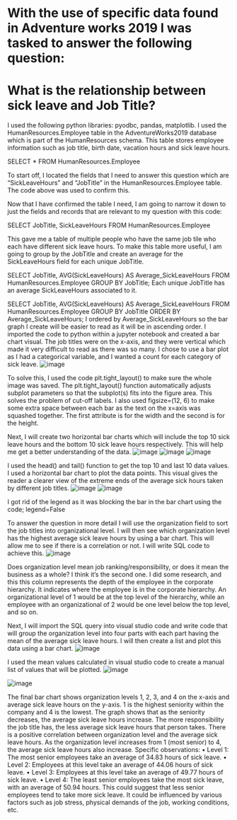 # With the use of specific data found in Adventure works 2019 I was tasked to answer the following question:

# What is the relationship between sick leave and Job Title?

I used the following python libraries: pyodbc, pandas, matplotlib.
I used the HumanResources.Employee table in the AdventureWorks2019 database which is part of the HumanResources schema. This table stores employee information such as job title, birth date, vacation hours and sick leave hours.

 
SELECT *
FROM HumanResources.Employee

To start off, I located the fields that I need to answer this question which are “SickLeaveHours” and “JobTitle” in the HumanResources.Employee table. The code above was used to confirm this.

 
Now that I have confirmed the table I need, I am going to narrow it down to just the fields and records that are relevant to my question with this code:

SELECT JobTitle, SickLeaveHours
FROM HumanResources.Employee

This gave me a table of multiple people who have the same job tile who each have different sick leave hours. To make this table more useful, I am going to group by the JobTitle and create an average for the SickLeaveHours field for each unique JobTitle.

 
SELECT JobTitle, AVG(SickLeaveHours) AS Average_SickLeaveHours
FROM HumanResources.Employee
GROUP BY JobTitle;
Each unique JobTitle has an average SickLeaveHours associated to it.
 
SELECT JobTitle, AVG(SickLeaveHours) AS Average_SickLeaveHours
FROM HumanResources.Employee
GROUP BY JobTitle
ORDER BY Average_SickLeaveHours;
I ordered by Average_SickLeaveHours so the bar graph I create will be easier to read as it will be in ascending order.
I imported the code to python within a jupyter notebook and created a bar chart visual. The job titles were on the x-axis, and they were vertical which made it very difficult to read as there was so many. I chose to use a bar plot as I had a categorical variable, and I wanted a count for each category of sick leave.
![image](https://github.com/faray003/Data-Analyst-Project-1/assets/167533153/8f2ec2fd-a313-4410-9e32-3d95a1dabdca)

To solve this, I used the code plt.tight_layout() to make sure the whole image was saved. The plt.tight_layout() function automatically adjusts subplot parameters so that the subplot(s) fits into the figure area. This solves the problem of cut-off labels.
I also used figsize=(12, 6) to make some extra space between each bar as the text on the x=axis was squashed together. The first attribute is for the width and the second is for the height.
 
Next, I will create two horizontal bar charts which will include the top 10 sick leave hours and the bottom 10 sick leave hours respectively. This will help me get a better understanding of the data.
![image](https://github.com/faray003/Data-Analyst-Project-1/assets/167533153/934089fc-9544-47f4-a711-584343b1251c)
![image](https://github.com/faray003/Data-Analyst-Project-1/assets/167533153/8eaf5800-66b8-4f6a-9ad8-939aba9eb146)
![image](https://github.com/faray003/Data-Analyst-Project-1/assets/167533153/5059a5d9-8216-4415-8b7b-ae203500858d)

 
 
I used the head() and tail() function to get the top 10 and last 10 data values. I used a horizontal bar chart to plot the data points. This visual gives the reader a clearer view of the extreme ends of the average sick hours taken by different job titles.
![image](https://github.com/faray003/Data-Analyst-Project-1/assets/167533153/5892a2e7-6562-4c9f-bb4a-90094fac827e)
![image](https://github.com/faray003/Data-Analyst-Project-1/assets/167533153/f438ad76-06a9-41f2-9151-f518532fdc84)

  
I got rid of the legend as it was blocking the bar in the bar chart using the code; legend=False
 
To answer the question in more detail I will use the organization field to sort the job titles into organizational level. I will then see which organization level has the highest average sick leave hours by using a bar chart. This will allow me to see if there is a correlation or not. I will write SQL code to achieve this.
![image](https://github.com/faray003/Data-Analyst-Project-1/assets/167533153/06c531bd-d222-4380-8327-d8063cb3a0fc)
 
Does organization level mean job ranking/responsibility, or does it mean the business as a whole? I think it’s the second one. I did some research, and this this column represents the depth of the employee in the corporate hierarchy. It indicates where the employee is in the corporate hierarchy. An organizational level of 1 would be at the top level of the hierarchy, while an employee with an organizational of 2 would be one level below the top level, and so on.
 
Next, I will import the SQL query into visual studio code and write code that will group the organization level into four parts with each part having the mean of the average sick leave hours. I will then create a list and plot this data using a bar chart.
![image](https://github.com/faray003/Data-Analyst-Project-1/assets/167533153/33b2bdef-1de0-4d14-a29c-d4022425ce58)
 
I used the mean values calculated in visual studio code to create a manual list of values that will be plotted.
![image](https://github.com/faray003/Data-Analyst-Project-1/assets/167533153/e0b3a8a1-daeb-45c9-94dd-4d47750b1d37)
 
![image](https://github.com/faray003/Data-Analyst-Project-1/assets/167533153/87295e59-fe79-40ba-a8bd-015562ea3f91)
 
The final bar chart shows organization levels 1, 2, 3, and 4 on the x-axis and average sick leave hours on the y-axis. 1 is the highest seniority within the company and 4 is the lowest. The graph shows that as the seniority decreases, the average sick leave hours increase. The more responsibility the job title has, the less average sick leave hours that person takes. There is a positive correlation between organization level and the average sick leave hours. As the organization level increases from 1 (most senior) to 4, the average sick leave hours also increase.
Specific observations:
•	Level 1: The most senior employees take an average of 34.83 hours of sick leave.
•	Level 2: Employees at this level take an average of 44.06 hours of sick leave.
•	Level 3: Employees at this level take an average of 49.77 hours of sick leave.
•	Level 4: The least senior employees take the most sick leave, with an average of 50.94 hours.
This could suggest that less senior employees tend to take more sick leave. It could be influenced by various factors such as job stress, physical demands of the job, working conditions, etc.

